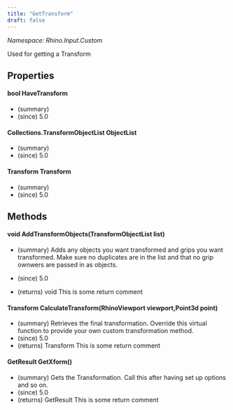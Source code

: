 ```yaml
---
title: "GetTransform"
draft: false
---
```


*Namespace: Rhino.Input.Custom*

   Used for getting a Transform
   
## Properties
#### bool HaveTransform
- (summary) 
- (since) 5.0
#### Collections.TransformObjectList ObjectList
- (summary) 
- (since) 5.0
#### Transform Transform
- (summary) 
- (since) 5.0
## Methods
#### void AddTransformObjects(TransformObjectList list)
- (summary) 
     Adds any objects you want transformed and grips you want transformed.
     Make sure no duplicates are in the list and that no grip ownwers are
     passed in as objects.
     
- (since) 5.0
- (returns) void This is some return comment
#### Transform CalculateTransform(RhinoViewport viewport,Point3d point)
- (summary) 
     Retrieves the final transformation.
     Override this virtual function to provide your own custom transformation method.
- (since) 5.0
- (returns) Transform This is some return comment
#### GetResult GetXform()
- (summary) 
     Gets the Transformation.
     Call this after having set up options and so on.
- (since) 5.0
- (returns) GetResult This is some return comment
